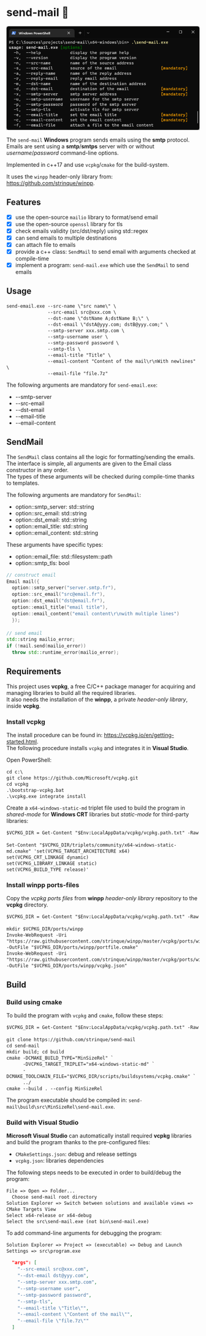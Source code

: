 # send-mail 📧

![send-mail help](https://github.com/strinque/send-mail/blob/master/docs/help.png)

The `send-mail` **Windows** program sends emails using the **smtp** protocol. 
Emails are sent using a **smtp**/**smtps** server with or without *username*/*password* command-line options.

Implemented in c++17 and use `vcpkg`/`cmake` for the build-system.  

It uses the `winpp` header-only library from: https://github.com/strinque/winpp.

## Features

- [x] use the open-source `mailio` library to format/send email
- [x] use the open-source `openssl` library for tls
- [x] check emails validity (src/dst/reply) using std::regex
- [x] can send emails to multiple destinations
- [x] can attach file to emails
- [x] provide a c++ class: `SendMail` to send email with arguments checked at compile-time
- [x] implement a program: `send-mail.exe` which use the `SendMail` to send emails

## Usage

``` console
send-email.exe --src-name \"src name\" \
               --src-email src@xxx.com \
               --dst-name \"dstName A;dstName B;\" \
               --dst-email \"dstA@yyy.com; dstB@yyy.com;" \
               --smtp-server xxx.smtp.com \
               --smtp-username user \
               --smtp-password password \
               --smtp-tls \
               --email-title "Title" \
               --email-content "Content of the mail\r\nWith newlines" \
               --email-file "file.7z"
```

The following arguments are mandatory for `send-email.exe`:

 - --smtp-server
 - --src-email
 - --dst-email
 - --email-title
 - --email-content

## SendMail

The `SendMail` class contains all the logic for formatting/sending the emails.  
The interface is simple, all arguments are given to the Email class constructor in any order.  
The types of these arguments will be checked during compile-time thanks to templates.

The following arguments are mandatory for `SendMail`:

 - option::smtp_server: std::string
 - option::src_email: std::string
 - option::dst_email: std::string
 - option::email_title: std::string
 - option::email_content: std::string

These arguments have specific types:
 - option::email_file: std::filesystem::path
 - option::smtp_tls: bool

``` cpp
// construct email
Email mail({
  option::smtp_server("server.smtp.fr"),
  option::src_email("src@email.fr"),
  option::dst_email("dst@email.fr"),
  option::email_title("email title"),
  option::email_content("email content\r\nwith multiple lines")
  });

// send email
std::string mailio_error;
if (!mail.send(mailio_error))
  throw std::runtime_error(mailio_error);
```

## Requirements

This project uses **vcpkg**, a free C/C++ package manager for acquiring and managing libraries to build all the required libraries.  
It also needs the installation of the **winpp**, a private *header-only library*, inside **vcpkg**.

### Install vcpkg

The install procedure can be found in: https://vcpkg.io/en/getting-started.html.  
The following procedure installs `vcpkg` and integrates it in **Visual Studio**.

Open PowerShell: 

``` console
cd c:\
git clone https://github.com/Microsoft/vcpkg.git
cd vcpkg
.\bootstrap-vcpkg.bat
.\vcpkg.exe integrate install
```

Create a `x64-windows-static-md` triplet file used to build the program in *shared-mode* for **Windows CRT** libraries but *static-mode* for third-party libraries:

``` console
$VCPKG_DIR = Get-Content "$Env:LocalAppData/vcpkg/vcpkg.path.txt" -Raw 

Set-Content "$VCPKG_DIR/triplets/community/x64-windows-static-md.cmake" 'set(VCPKG_TARGET_ARCHITECTURE x64)
set(VCPKG_CRT_LINKAGE dynamic)
set(VCPKG_LIBRARY_LINKAGE static)
set(VCPKG_BUILD_TYPE release)'
```

### Install winpp ports-files

Copy the *vcpkg ports files* from **winpp** *header-only library* repository to the **vcpkg** directory.

``` console
$VCPKG_DIR = Get-Content "$Env:LocalAppData/vcpkg/vcpkg.path.txt" -Raw 

mkdir $VCPKG_DIR/ports/winpp
Invoke-WebRequest -Uri "https://raw.githubusercontent.com/strinque/winpp/master/vcpkg/ports/winpp/portfile.cmake" -OutFile "$VCPKG_DIR/ports/winpp/portfile.cmake"
Invoke-WebRequest -Uri "https://raw.githubusercontent.com/strinque/winpp/master/vcpkg/ports/winpp/vcpkg.json" -OutFile "$VCPKG_DIR/ports/winpp/vcpkg.json"
```

## Build

### Build using cmake

To build the program with `vcpkg` and `cmake`, follow these steps:

``` console
$VCPKG_DIR = Get-Content "$Env:LocalAppData/vcpkg/vcpkg.path.txt" -Raw 

git clone https://github.com/strinque/send-mail
cd send-mail
mkdir build; cd build
cmake -DCMAKE_BUILD_TYPE="MinSizeRel" `
      -DVCPKG_TARGET_TRIPLET="x64-windows-static-md" `
      -DCMAKE_TOOLCHAIN_FILE="$VCPKG_DIR/scripts/buildsystems/vcpkg.cmake" `
      ../
cmake --build . --config MinSizeRel
```

The program executable should be compiled in: `send-mail\build\src\MinSizeRel\send-mail.exe`.

### Build with Visual Studio

**Microsoft Visual Studio** can automatically install required **vcpkg** libraries and build the program thanks to the pre-configured files: 

- `CMakeSettings.json`: debug and release settings
- `vcpkg.json`: libraries dependencies

The following steps needs to be executed in order to build/debug the program:

``` console
File => Open => Folder...
  Choose send-mail root directory
Solution Explorer => Switch between solutions and available views => CMake Targets View
Select x64-release or x64-debug
Select the src\send-mail.exe (not bin\send-mail.exe)
```

To add command-line arguments for debugging the program:

```
Solution Explorer => Project => (executable) => Debug and Launch Settings => src\program.exe
```

``` json
  "args": [
    "--src-email src@xxx.com",
    "--dst-email dst@yyy.com",
    "--smtp-server xxx.smtp.com",
    "--smtp-username user",
    "--smtp-password password",
    "--smtp-tls",
    "--email-title \"Title\"",
    "--email-content \"Content of the mail\"",
    "--email-file \"file.7z\""
  ]
```